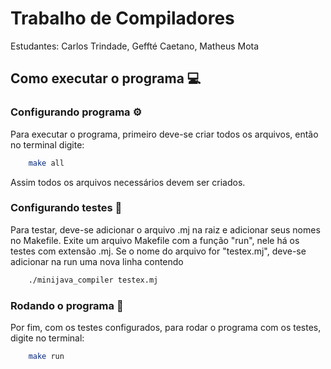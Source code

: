 # Trabalho de Compiladores 

Estudantes: Carlos Trindade, Geffté Caetano, Matheus Mota

## Como executar o programa 💻

### Configurando programa ⚙️
Para executar o programa, primeiro deve-se criar todos os arquivos, então no terminal digite:
```bash  
    make all
```
Assim todos os arquivos necessários devem ser criados.

### Configurando testes 🎲
Para testar, deve-se adicionar o arquivo .mj na raiz e adicionar seus nomes no Makefile.
Exite um arquivo Makefile com a função "run", nele há os testes com extensão .mj. 
Se o nome do arquivo for "testex.mj", deve-se adicionar na run uma nova linha contendo
```bash  
    ./minijava_compiler testex.mj
```
### Rodando o programa 🚀
Por fim, com os testes configurados, para rodar o programa com os testes, digite no terminal:
```bash  
    make run
```
